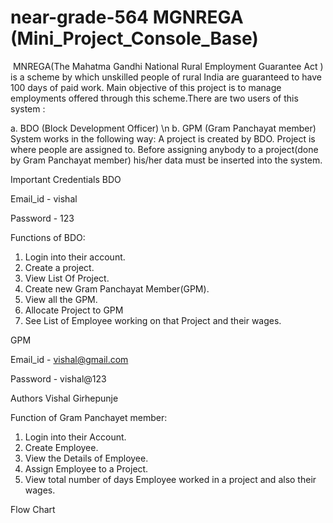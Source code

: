 # near-grade-564   MGNREGA (Mini_Project_Console_Base)
<img src="https://github.com/vishal-girhepunje/near-grade-564/blob/main/logo.png.jpg?raw=true" alt="">
MNREGA(The Mahatma Gandhi National Rural Employment Guarantee Act ) is a scheme by which unskilled people of rural India are guaranteed to have 100 days of paid work. Main objective of this project is to manage employments offered through this scheme.There are two users of this system : 

 a. BDO (Block Development Officer) \n
 b. GPM (Gram Panchayat member)
System works in the following way:
A project is created by BDO. Project is where people are assigned to.
Before assigning anybody to a project(done by Gram Panchayat member) his/her data must be inserted into the system.



Important Credentials
BDO

Email_id - vishal

Password - 123

Functions of BDO:
1. Login into their account.
2. Create a project.
3. View List Of Project.
4. Create new Gram Panchayat Member(GPM).
5. View all the GPM.
6. Allocate  Project to GPM
7. See List of Employee working on that Project and their wages.


GPM

Email_id - vishal@gmail.com

Password - vishal@123

Authors
Vishal Girhepunje


Function of Gram Panchayet member:
1. Login into their Account.
2. Create Employee.
3. View the Details of Employee.
4. Assign Employee to a Project.
5. View total number of days Employee worked in a project and also their wages.

Flow Chart
<img src="https://github.com/vishal-girhepunje/near-grade-564/blob/day_5/Flow_Chart.jpg?raw=true" alt="">
